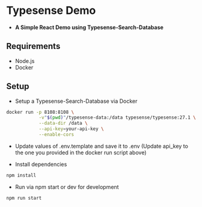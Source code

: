 # Typesense Demo

- __A Simple React Demo using Typesense-Search-Database__

## Requirements

- Node.js
- Docker

## Setup

- Setup a Typesense-Search-Database via Docker

```sh
docker run -p 8108:8108 \
            -v"$(pwd)"/typesense-data:/data typesense/typesense:27.1 \
            --data-dir /data \
            --api-key=your-api-key \
            --enable-cors
```

- Update values of .env.template and save it to .env (Update api_key to the one you provided in the docker run script above)

- Install dependencies

```sh
npm install
```

- Run via npm start or dev for development

```sh
npm run start
```
